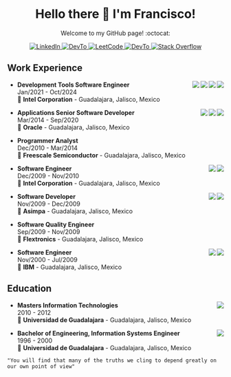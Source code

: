 <!--

# Hello there

**frantizek/frantizek** is a ✨ _special_ ✨ repository because its `README.md` (this file) appears on your GitHub profile.

Here are some ideas to get you started:

- 🔭 I’m currently working on ...
- 🌱 I’m currently learning ...
- 👯 I’m looking to collaborate on ...
- 🤔 I’m looking for help with ...
- 💬 Ask me about ...
- 📫 How to reach me: ...
- 😄 Pronouns: ...
- ⚡ Fun fact: ...

"You will find that many of the truths we cling to depend greatly on our own point of view" 

“Overwhelming odds, tough target, scant chance of survival, business as usual for Rogue Squadron.” 

"Do or do not. There is no try."

-->

<h1 align="center">
  Hello there 👋 I'm Francisco!
</h1>

<p align="center">
  Welcome to my GitHub page! :octocat:
</p>

<p align="center">
  <a
    href="https://www.linkedin.com/in/fruvalc/"
    target="_blank">
    <img
      alt="LinkedIn"
      src="https://img.shields.io/badge/linkedin-%230077B5.svg?&style=for-the-badge&logo=linkedin&logoColor=white"
    />
  </a>
  <a
    href="https://www.hackerrank.com/frantizek/"
    target="_blank">
    <img
      alt="DevTo"
        src="https://img.shields.io/badge/-Hackerrank-2EC866?style=for-the-badge&logo=HackerRank&logoColor=white"
    />
  </a>
  <a
    href="https://leetcode.com/frantizek/"
    target="_blank">
    <img
      alt="LeetCode"
      src="https://img.shields.io/badge/-LeetCode-FFA116?style=for-the-badge&logo=LeetCode&logoColor=black"
    />
  </a>
  <a
    href="https://dev.to/frantizek/"
    target="_blank">
    <img
      alt="DevTo"
      src="https://img.shields.io/badge/dev.to-0A0A0A?style=for-the-badge&logo=devdotto&logoColor=white"
    />
  </a>
  <a
    href=https://stackoverflow.com/users/14416831/frantizek"
    target="_blank">
    <img
      alt="Stack Overflow"
      src="https://img.shields.io/badge/Stack_Overflow-FE7A16?style=for-the-badge&logo=stack-overflow&logoColor=white"
    />
  </a>
</p>

## Work Experience

<img align="right" src="https://img.shields.io/badge/GitHub-100000?style=for-the-badge&logo=github&logoColor=white" />
<img align="right" src="https://img.shields.io/badge/C%23-239120?style=for-the-badge&logo=c-sharp&logoColor=white" />
<img align="right" src="https://img.shields.io/badge/Python-3776AB?style=for-the-badge&logo=python&logoColor=white" />
<!--img align="right" src="https://img.shields.io/badge/Notepad++-90E59A.svg?style=for-the-badge&logo=notepad%2B%2B&logoColor=black" />
<img align="right" src="https://img.shields.io/badge/PyCharm-000000.svg?&style=for-the-badge&logo=PyCharm&logoColor=white" />
<img align="right" src="https://img.shields.io/badge/Visual_Studio-5C2D91?style=for-the-badge&logo=visual%20studio&logoColor=white" /-->
<img align="right" src="https://img.shields.io/badge/Jira-0052CC?style=for-the-badge&logo=Jira&logoColor=white" />

- **Development Tools Software Engineer**\
Jan/2021 - Oct/2024\
📍 **Intel Corporation** - Guadalajara, Jalisco, Mexico

<img align="right" src="https://img.shields.io/badge/Perl-39457E?style=for-the-badge&logo=perl&logoColor=white" />
<img align="right" src="https://img.shields.io/badge/Shell_Script-121011?style=for-the-badge&logo=gnu-bash&logoColor=white" />
<img align="right" src="https://img.shields.io/badge/Python-14354C?style=for-the-badge&logo=python&logoColor=white" />

- **Applications Senior Software Developer**\
Mar/2014 - Sep/2020\
📍 **Oracle** - Guadalajara, Jalisco, Mexico


- **Programmer Analyst**\
Dec/2010 - Mar/2014\
📍 **Freescale Semiconductor** - Guadalajara, Jalisco, Mexico

<img align="right" src="https://img.shields.io/badge/Perl-39457E?style=for-the-badge&logo=perl&logoColor=white" />
<img align="right" src="https://img.shields.io/badge/VIM-%2311AB00.svg?&style=for-the-badge&logo=vim&logoColor=white" />

- **Software Engineer**\
Dec/2009 - Nov/2010\
📍 **Intel Corporation** - Guadalajara, Jalisco, Mexico

<img align="right" src="https://img.shields.io/badge/Java-ED8B00?style=for-the-badge&logo=openjdk&logoColor=white" />
<img align="right" src="https://img.shields.io/badge/Joomla-5091CD?style=for-the-badge&logo=joomla&logoColor=white" />

- **Software Developer**\
Nov/2009 - Dec/2009\
📍 **Asimpa** - Guadalajara, Jalisco, Mexico


- **Software Quality Engineer**\
Sep/2009 - Nov/2009\
📍 **Flextronics** - Guadalajara, Jalisco, Mexico


<img align="right" src="https://img.shields.io/badge/Perl-39457E?style=for-the-badge&logo=perl&logoColor=white" />
<img align="right" src="https://img.shields.io/badge/Shell_Script-121011?style=for-the-badge&logo=gnu-bash&logoColor=white" />

- **Software Engineer**\
Nov/2000 - Jul/2009\
📍 **IBM** - Guadalajara, Jalisco, Mexico

## Education


<img align="right" src="https://img.shields.io/badge/Universidad_de_Guadalajara-CUCEA-4682b4" />
                                                                                                      
- **Masters Information Technologies**\
2010 - 2012\
📍 **Universidad de Guadalajara** - Guadalajara, Jalisco, Mexico

<img align="right" src="https://img.shields.io/badge/Universidad_de_Guadalajara-CUCEI-orange" />

- **Bachelor of Engineering, Information Systems Engineer**\
1996 - 2000\
📍 **Universidad de Guadalajara** - Guadalajara, Jalisco, Mexico




``` 
"You will find that many of the truths we cling to depend greatly on our own point of view" 
```
